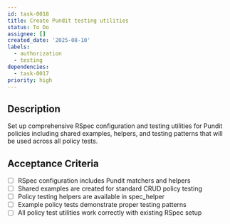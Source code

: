 ```yaml
---
id: task-0018
title: Create Pundit testing utilities
status: To Do
assignee: []
created_date: '2025-08-10'
labels:
  - authorization
  - testing
dependencies:
  - task-0017
priority: high
---
```


## Description

Set up comprehensive RSpec configuration and testing utilities for Pundit policies including shared examples, helpers, and testing patterns that will be used across all policy tests.

## Acceptance Criteria

- [ ] RSpec configuration includes Pundit matchers and helpers
- [ ] Shared examples are created for standard CRUD policy testing
- [ ] Policy testing helpers are available in spec_helper
- [ ] Example policy tests demonstrate proper testing patterns
- [ ] All policy test utilities work correctly with existing RSpec setup
